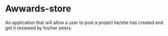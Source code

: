 # Awwards-store
An application that will allow a user to post a project he/she has created and get it reviewed by his/her peers.
